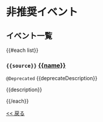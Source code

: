 # 非推奨イベント

## イベント一覧
{{#each list}}
### `{{source}}` [{{name}}]({{link}})
`@Deprecated` {{deprecateDescription}}

{{description}}

{{/each}}

[<< 戻る](README.md)